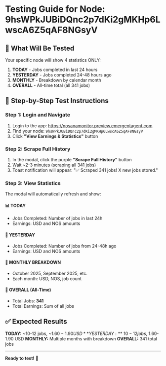 # Testing Guide for Node: 9hsWPkJUBiDQnc2p7dKi2gMKHp6LwscA6Z5qAF8NGsyV

## 🎯 What Will Be Tested

Your specific node will show 4 statistics ONLY:
1. **TODAY** - Jobs completed in last 24 hours
2. **YESTERDAY** - Jobs completed 24-48 hours ago  
3. **MONTHLY** - Breakdown by calendar month
4. **OVERALL** - All-time total (all 341 jobs)

## 📝 Step-by-Step Test Instructions

### Step 1: Login and Navigate
1. Login to the app: https://nosanamonitor.preview.emergentagent.com
2. Find your node: `9hsWPkJUBiDQnc2p7dKi2gMKHp6LwscA6Z5qAF8NGsyV`
3. Click **"View Earnings & Statistics"** button

### Step 2: Scrape Full History
1. In the modal, click the purple **"Scrape Full History"** button
2. Wait ~2-3 minutes (scraping all 341 jobs)
3. Toast notification will appear: "✅ Scraped 341 jobs! X new jobs stored."

### Step 3: View Statistics
The modal will automatically refresh and show:

#### 📊 TODAY
- Jobs Completed: Number of jobs in last 24h
- Earnings: USD and NOS amounts

#### 📅 YESTERDAY
- Jobs Completed: Number of jobs from 24-48h ago
- Earnings: USD and NOS amounts

#### 📆 MONTHLY BREAKDOWN
- October 2025, September 2025, etc.
- Each month: USD, NOS, job count

#### 🎯 OVERALL (All-Time)
- Total Jobs: **341**
- Total Earnings: Sum of all jobs

## ✅ Expected Results

**TODAY:** ~10-12 jobs, ~$1.60-1.90 USD
**YESTERDAY:** ~10-12 jobs, ~$1.60-1.90 USD
**MONTHLY:** Multiple months with breakdown
**OVERALL:** 341 total jobs

---

**Ready to test!** 🚀

